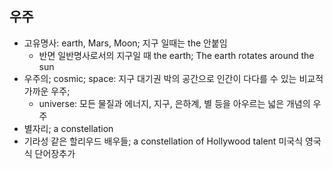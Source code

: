 ## 우주
* 고유명사: earth, Mars, Moon; 지구 일때는 the 안붙임
	* 반면 일반명사로서의 지구일 때 the earth; The earth rotates around the sun
* 우주의; cosmic; space: 지구 대기권 박의 공간으로 인간이 다다를 수 있는 비교적 가까운 우주; 
	* universe: 모든 물질과 에너지, 지구, 은하계, 별 등을 아우르는 넓은 개념의 우주
* 별자리; a constellation
* 기라성 같은 할리우드 배우들; a constellation of Hollywood talent 미국식  영국식   단어장추가